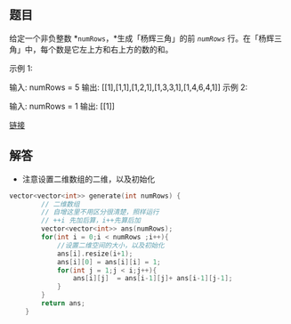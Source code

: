 ## 题目

给定一个非负整数 *`numRows`，*生成「杨辉三角」的前 *`numRows`* 行。在「杨辉三角」中，每个数是它左上方和右上方的数的和。

示例 1:

输入: numRows = 5
输出: [[1],[1,1],[1,2,1],[1,3,3,1],[1,4,6,4,1]]
示例 2:

输入: numRows = 1
输出: [[1]]

[链接](https://leetcode-cn.com/problems/pascals-triangle)



## 解答

- 注意设置二维数组的二维，以及初始化

```cpp
vector<vector<int>> generate(int numRows) {
        // 二维数组
        // 自增这里不用区分很清楚，照样运行
        // ++i 先加后算，i++先算后加
        vector<vector<int>> ans(numRows);
        for(int i = 0;i < numRows ;i++){
            //设置二维空间的大小，以及初始化
            ans[i].resize(i+1);
            ans[i][0] = ans[i][i] = 1;
            for(int j = 1;j < i;j++){
                ans[i][j]  = ans[i-1][j]+ ans[i-1][j-1];
            }
        }
        return ans;
    }
```

